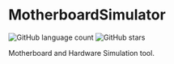# MotherboardSimulator
![GitHub language count](https://img.shields.io/github/languages/count/EduApps-CDG/Motherboardsimulator?color=random)
![GitHub stars](https://img.shields.io/github/stars/EduApps-CDG/MotherboardSimulator?color=random)

Motherboard and Hardware Simulation tool.
